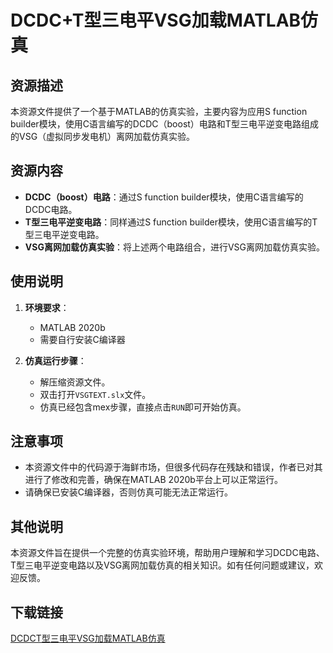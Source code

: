 # DCDC+T型三电平VSG加载MATLAB仿真

## 资源描述

本资源文件提供了一个基于MATLAB的仿真实验，主要内容为应用S function builder模块，使用C语言编写的DCDC（boost）电路和T型三电平逆变电路组成的VSG（虚拟同步发电机）离网加载仿真实验。

## 资源内容

- **DCDC（boost）电路**：通过S function builder模块，使用C语言编写的DCDC电路。
- **T型三电平逆变电路**：同样通过S function builder模块，使用C语言编写的T型三电平逆变电路。
- **VSG离网加载仿真实验**：将上述两个电路组合，进行VSG离网加载仿真实验。

## 使用说明

1. **环境要求**：
   - MATLAB 2020b
   - 需要自行安装C编译器

2. **仿真运行步骤**：
   - 解压缩资源文件。
   - 双击打开`VSGTEXT.slx`文件。
   - 仿真已经包含mex步骤，直接点击`RUN`即可开始仿真。

## 注意事项

- 本资源文件中的代码源于海鲜市场，但很多代码存在残缺和错误，作者已对其进行了修改和完善，确保在MATLAB 2020b平台上可以正常运行。
- 请确保已安装C编译器，否则仿真可能无法正常运行。

## 其他说明

本资源文件旨在提供一个完整的仿真实验环境，帮助用户理解和学习DCDC电路、T型三电平逆变电路以及VSG离网加载仿真的相关知识。如有任何问题或建议，欢迎反馈。

## 下载链接

[DCDCT型三电平VSG加载MATLAB仿真](https://pan.quark.cn/s/5a9f73afe8a0)